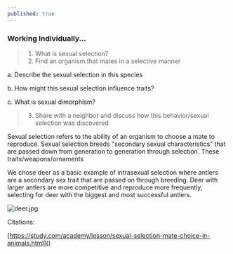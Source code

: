 ```yaml
---
published: true
---
```

### Working Individually...
> 1. What is sexual selection?
> 2. Find an organism that mates in a selective manner
> 	
a. Describe the sexual selection in this species
>
b. How might this sexual selection influence traits?
>
c. What is sexual dimorphism?
> 3. Share with a neighbor and discuss how this behavior/sexual selection was discovered


Sexual selection refers to the ability of an organism to choose a mate to reproduce. Sexual selection breeds "secondary sexual characteristics" that are passed down from generation to generation through selection. These traits/weapons/ornaments

We chose deer as a basic example of intrasexual selection where antlers are a secondary sex trait that are passed on through breeding. Deer with larger antlers are more competitive and reproduce more frequently, selecting for deer with the biggest and most successful antlers.

![deer.jpg]({{site.baseurl}}/_posts/deer.jpg)

 

Citations:

[https://study.com/academy/lesson/sexual-selection-mate-choice-in-animals.html]()